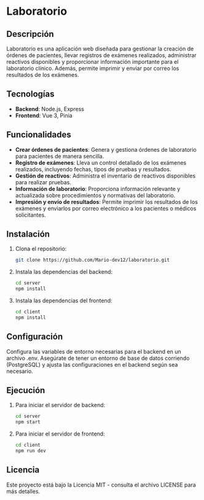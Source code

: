 # Laboratorio  

## Descripción  

Laboratorio es una aplicación web diseñada para gestionar la creación de órdenes de pacientes, llevar registros de exámenes realizados, administrar reactivos disponibles y proporcionar información importante para el laboratorio clínico. Además, permite imprimir y enviar por correo los resultados de los exámenes.  

## Tecnologías  

- **Backend**: Node.js, Express  
- **Frontend**: Vue 3, Pinia  

## Funcionalidades  

- **Crear órdenes de pacientes**: Genera y gestiona órdenes de laboratorio para pacientes de manera sencilla.  
- **Registro de exámenes**: Lleva un control detallado de los exámenes realizados, incluyendo fechas, tipos de pruebas y resultados.  
- **Gestión de reactivos**: Administra el inventario de reactivos disponibles para realizar pruebas.  
- **Información de laboratorio**: Proporciona información relevante y actualizada sobre procedimientos y normativas del laboratorio.  
- **Impresión y envío de resultados**: Permite imprimir los resultados de los exámenes y enviarlos por correo electrónico a los pacientes o médicos solicitantes.  

## Instalación  

1. Clona el repositorio:  
   ```bash  
   git clone https://github.com/Mario-dev12/laboratorio.git
2. Instala las dependencias del backend:  
   ```bash
   cd server  
   npm install
3. Instala las dependencias del frontend:  
   ```bash
   cd client  
   npm install
   
## Configuración 

Configura las variables de entorno necesarias para el backend en un archivo .env.
Asegúrate de tener un entorno de base de datos corriendo (PostgreSQL) y ajusta las configuraciones en el backend según sea necesario.

## Ejecución

1. Para iniciar el servidor de backend:
   ```bash
   cd server  
   npm start
2. Para iniciar el servidor de frontend:
   ```bash
   cd client  
   npm run dev

## Licencia
Este proyecto está bajo la Licencia MIT - consulta el archivo LICENSE para más detalles.

